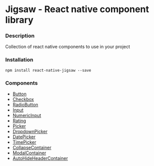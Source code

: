 Jigsaw - React native component library
=======================================

### Description
Collection of react native components to use in your project

### Installation
`npm install react-native-jigsaw --save`

### Components
- [Button](./Components/Button/README.md)
- [Checkbox](./Components/CheckBox/README.md)
- [RadioButton](./Components/RadioButton/README.md)
- [Input](./Components/Input/README.md)
- [NumericInput](./Components/NumericInput/README.md)
- [Rating](./Components/Rating/README.md)
- [Picker](./Components/Picker/README.md)
- [DropdownPicker](./Components/DropdownPicker/README.md)
- [DatePicker](./Components/DatePicker/README.md)
- [TimePicker](./Components/TimePicker/README.md)
- [CollapseContainer](./Components/CollapseContainer/README.md)
- [ModalContainer](./Components/ModalContainer/README.md)
- [AutoHideHeaderContainer](./Components/AutoHideHeaderContainer/README.md)
